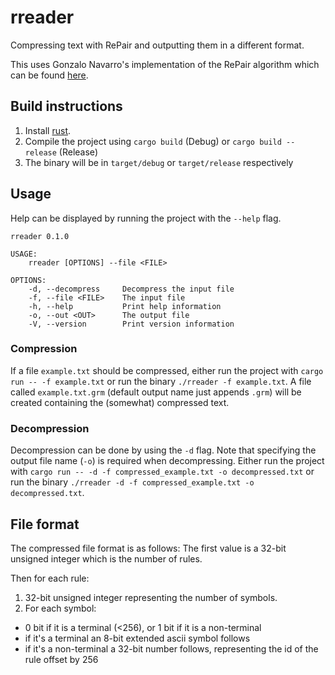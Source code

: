 # rreader

Compressing text with RePair and outputting them in a different format.

This uses Gonzalo Navarro's implementation of the RePair algorithm which can be found [here](https://users.dcc.uchile.cl/~gnavarro/software/).

## Build instructions

1. Install [rust](https://www.rust-lang.org/).
2. Compile the project using `cargo build` (Debug) or `cargo build --release` (Release)
3. The binary will be in `target/debug` or `target/release` respectively

## Usage

Help can be displayed by running the project with the `--help` flag.

```
rreader 0.1.0

USAGE:
    rreader [OPTIONS] --file <FILE>

OPTIONS:
    -d, --decompress     Decompress the input file
    -f, --file <FILE>    The input file
    -h, --help           Print help information
    -o, --out <OUT>      The output file
    -V, --version        Print version information
```

### Compression

If a file `example.txt` should be compressed,
either run the project with `cargo run -- -f example.txt` or run the binary `./rreader -f example.txt`.
A file called `example.txt.grm` (default output name just appends `.grm`) will be created containing the (somewhat) compressed text.

### Decompression

Decompression can be done by using the `-d` flag.
Note that specifying the output file name (`-o`) is required when decompressing.
Either run the project with `cargo run -- -d -f compressed_example.txt -o decompressed.txt` or run the binary `./rreader -d -f compressed_example.txt -o decompressed.txt`.

## File format

The compressed file format is as follows:
The first value is a 32-bit unsigned integer which is the number of rules.

Then for each rule:
1. 32-bit unsigned integer representing the number of symbols.
2. For each symbol:
  - 0 bit if it is a terminal (<256), or 1 bit if it is a non-terminal
  - if it's a terminal an 8-bit extended ascii symbol follows
  - if it's a non-terminal a 32-bit number follows, representing the id of the rule offset by 256

